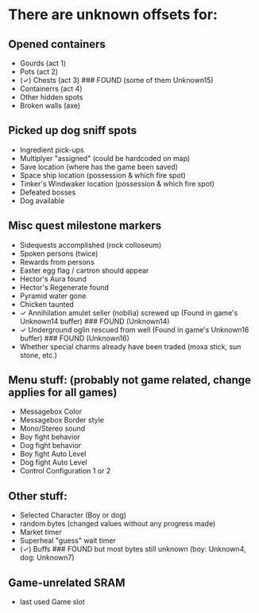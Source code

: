 ﻿# There are unknown offsets for:

## Opened containers
* Gourds (act 1)
* Pots (act 2)
* (✓) Chests (act 3) ### FOUND (some of them Unknown15)
* Containerrs (act 4)
* Other hidden spots
* Broken walls (axe)

## Picked up dog sniff spots
* Ingredient pick-ups
* Multiplyer "assigned" (could be hardcoded on map)
* Save location (where has the game been saved)
* Space ship location (possession & which fire spot)
* Tinker's Windwaker location  (possession & which fire spot)
* Defeated bosses
* Dog available

## Misc quest milestone markers
* Sidequests accomplished (rock colloseum)
* Spoken persons (twice)
* Rewards from persons
* Easter egg flag / cartron should appear
* Hector's Aura found
* Hector's Regenerate found
* Pyramid water gone
* Chicken taunted
* ✓ Annihilation amulet seller (nobilia) screwed up (Found in game's Unknown14 buffer) ### FOUND (Unknown14)
* ✓ Underground oglin rescued from well (Found in game's Unknown16 buffer) ### FOUND (Unknown16)
* Whether special charms already have been traded (moxa stick, sun stone, etc.)

## Menu stuff: (probably not game related, change applies for all games)
* Messagebox Color
* Messagebox Border style
* Mono/Stereo sound
* Boy fight behavior
* Dog fight behavior
* Boy fight Auto Level
* Dog fight Auto Level
* Control Configuration 1 or 2

## Other stuff:
* Selected Character (Boy or dog)
* random bytes (changed values without any progress made)
* Market timer
* Superheal "guess" wait timer
* (✓) Buffs ### FOUND but most bytes still unknown (boy: Unknown4, dog: Unknown7)

## Game-unrelated SRAM
* last used Game slot
